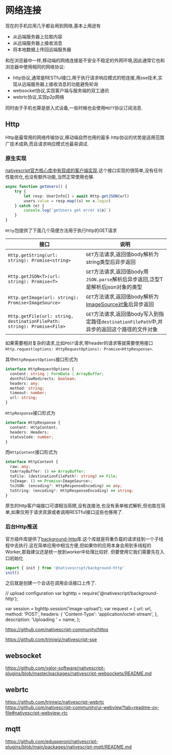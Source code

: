 # 网络连接

现在的手机应用几乎都会用到网络,基本上用途有

+ 从远端服务器上拉取内容
+ 从远端服务器上接收消息
+ 将本地数据上传回远端服务器

和在浏览器中一样,移动端的网络连接是不安全不稳定的外网环境,因此通常它也和浏览器中使用相同的网络协议:

+ http协议,通常是RESTful接口,用于执行请求响应模式的短连接,用sse技术,实现从远端服务器上接收消息的功能避免轮询
+ websocket协议,实现客户端与服务端的双工通讯
+ webrtc协议,实现p2p网络

同时由于手机也算是嵌入式设备,一些时候也会使用`MQTT`协议订阅消息.

## Http

Http是最常用的网络传输协议,移动端自然也用的最多.http协议的优势是适用范围广技术成熟,而且请求响应模式也最易调试.

### 原生实现

[nativescript官方核心库中有现成的客户端实现](https://docs.nativescript.org/core/http).这个接口实现的很简单,没有任何性能优化,也没有额外功能,当然正常使用也够.

```ts
async function getUsers() {
    try {
        let resp: UserInfo[] = await Http.getJSON(url)
        users.value = resp.map((x) => x.login)
    } catch (e) {
        console.log(`getUsers get error ${e}`)
    }
}
```

`Http`包提供了下面几个简便方法用于执行http的GET请求

| 接口                                                                    | 说明                                                                                                           |
| ----------------------------------------------------------------------- | -------------------------------------------------------------------------------------------------------------- |
| `Http.getString(url: string): Promise<string>`                          | `GET`方法请求,返回值body解析为string类型后异步返回                                                             |
| `Http.getJSON<T>(url: string): Promise<T>`                              | `GET`方法请求,返回值body用`JSON.parse`解析后异步返回,泛型T是解析后json对象的类型                               |
| `Http.getImage(url: string): Promise<ImageSource>`                      | `GET`方法请求,返回值body解析为[ImageSource对象](https://docs.nativescript.org/api/class/ImageSource)后异步返回 |
| `Http.getFile(url: string, destinationFilePath: string): Promise<File>` | `GET`方法请求,返回值body写入到指定路径`destinationFilePath`中,并异步的返回这个路径的文件对象                   |

如果需要相对复杂的请求,比如`POST`请求,带header的请求等就需要使用接口`Http.request(options: HttpRequestOptions): Promise<HttpResponse>`.

其中`HttpRequestOptions`接口形式为

```ts
interface HttpRequestOptions {
  content: string | FormData | ArrayBuffer;
  dontFollowRedirects: boolean;
  headers: any;
  method: string;
  timeout: number;
  url: string;
}
```

`HttpResponse`接口形式为

```ts
interface HttpResponse {
  content: HttpContent;
  headers: Headers;
  statusCode: number;
}
```

而`HttpContent`接口形式为

```ts
interface HttpContent {
  raw: any;
  toArrayBuffer: () => ArrayBuffer;
  toFile: (destinationFilePath?: string) => File;
  toImage: () => Promise<ImageSource>;
  toJSON: (encoding?: HttpResponseEncoding) => any;
  toString: (encoding?: HttpResponseEncoding) => string;
}
```

原生的http客户端接口可谓相当简陋,没有连接池,也没有表单格式解析,但也胜在简单,如果仅用于请求资源或者调用RESTful接口这些也够用了.

### 后台Http推送

官方插件库提供了[background-http](https://docs.nativescript.org/plugins/background-http)库.这个库就是将重负载的请求挂到一个子线程中去执行.这在简单应用中相当方便,但如果你的应用本身会用到多线程的Worker,那我建议还是统一放到worker中处理比较好.
但要使用它我们需要先在入口初始化

```ts
import { init } from '@nativescript/background-http'
init()
```

之后就是创建一个会话在调用会话接口上传了.

// upload configuration
var bghttp = require('@nativescript/background-http');

var session = bghttp.session('image-upload');
var request = {
    url: url,
    method: 'POST',
    headers: {
        'Content-Type': 'application/octet-stream',
    },
    description: 'Uploading ' + name,
};






https://github.com/nativescript-community/https

https://github.com/triniwiz/nativescript-sse

## websocket

https://github.com/valor-software/nativescript-plugins/blob/master/packages/nativescript-websockets/README.md

## webrtc

https://github.com/triniwiz/nativescript-webrtc
https://github.com/nativescript-community/ui-webview?tab=readme-ov-file#nativescript-webview-rtc
## mqtt

https://github.com/edusperoni/nativescript-plugins/blob/main/packages/nativescript-mqtt/README.md